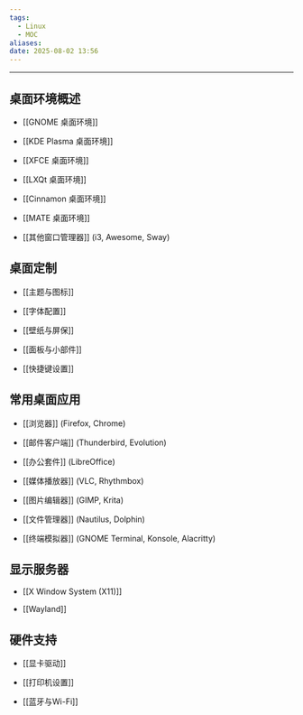 ```yaml
---
tags:
  - Linux
  - MOC
aliases: 
date: 2025-08-02 13:56
---
```


---

## 桌面环境概述

- [[GNOME 桌面环境]]

- [[KDE Plasma 桌面环境]]

- [[XFCE 桌面环境]]

- [[LXQt 桌面环境]]

- [[Cinnamon 桌面环境]]

- [[MATE 桌面环境]]

- [[其他窗口管理器]] (i3, Awesome, Sway)



## 桌面定制

- [[主题与图标]]

- [[字体配置]]

- [[壁纸与屏保]]

- [[面板与小部件]]

- [[快捷键设置]]



## 常用桌面应用

- [[浏览器]] (Firefox, Chrome)

- [[邮件客户端]] (Thunderbird, Evolution)

- [[办公套件]] (LibreOffice)

- [[媒体播放器]] (VLC, Rhythmbox)

- [[图片编辑器]] (GIMP, Krita)

- [[文件管理器]] (Nautilus, Dolphin)

- [[终端模拟器]] (GNOME Terminal, Konsole, Alacritty)



## 显示服务器

- [[X Window System (X11)]]

- [[Wayland]]



## 硬件支持

- [[显卡驱动]]

- [[打印机设置]]

- [[蓝牙与Wi-Fi]]